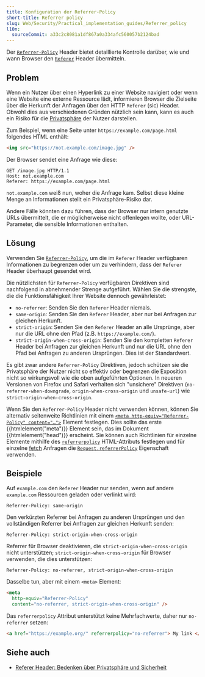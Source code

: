 ```yaml
---
title: Konfiguration der Referrer-Policy
short-title: Referrer policy
slug: Web/Security/Practical_implementation_guides/Referrer_policy
l10n:
  sourceCommit: a33c2c8081a1df867a0a334afc560057b2124bad
---
```


Der [`Referrer-Policy`](/de/docs/Web/HTTP/Reference/Headers/Referrer-Policy) Header bietet detaillierte Kontrolle darüber, wie und wann Browser den [`Referer`](/de/docs/Web/HTTP/Reference/Headers/Referer) Header übermitteln.

## Problem

Wenn ein Nutzer über einen Hyperlink zu einer Website navigiert oder wenn eine Website eine externe Ressource lädt, informieren Browser die Zielseite über die Herkunft der Anfragen über den HTTP `Referer` (sic) Header. Obwohl dies aus verschiedenen Gründen nützlich sein kann, kann es auch ein Risiko für die [Privatsphäre](/de/docs/Web/Privacy) der Nutzer darstellen.

Zum Beispiel, wenn eine Seite unter `https://example.com/page.html` folgendes HTML enthält:

```html
<img src="https://not.example.com/image.jpg" />
```

Der Browser sendet eine Anfrage wie diese:

```http
GET /image.jpg HTTP/1.1
Host: not.example.com
Referer: https://example.com/page.html
```

`not.example.com` weiß nun, woher die Anfrage kam. Selbst diese kleine Menge an Informationen stellt ein Privatsphäre-Risiko dar.

Andere Fälle könnten dazu führen, dass der Browser nur intern genutzte URLs übermittelt, die er möglicherweise nicht offenlegen wollte, oder URL-Parameter, die sensible Informationen enthalten.

## Lösung

Verwenden Sie [`Referrer-Policy`](/de/docs/Web/HTTP/Reference/Headers/Referrer-Policy), um die im `Referer` Header verfügbaren Informationen zu begrenzen oder um zu verhindern, dass der `Referer` Header überhaupt gesendet wird.

Die nützlichsten für `Referrer-Policy` verfügbaren Direktiven sind nachfolgend in abnehmender Strenge aufgeführt. Wählen Sie die strengste, die die Funktionsfähigkeit Ihrer Website dennoch gewährleistet:

- `no-referrer`: Senden Sie den `Referer` Header niemals.
- `same-origin`: Senden Sie den `Referer` Header, aber nur bei Anfragen zur gleichen Herkunft.
- `strict-origin`: Senden Sie den `Referer` Header an alle Ursprünge, aber nur die URL ohne den Pfad (z.B. `https://example.com/`).
- `strict-origin-when-cross-origin`: Senden Sie den kompletten `Referer` Header bei Anfragen zur gleichen Herkunft und nur die URL ohne den Pfad bei Anfragen zu anderen Ursprüngen. Dies ist der Standardwert.

Es gibt zwar andere `Referrer-Policy` Direktiven, jedoch schützen sie die Privatsphäre der Nutzer nicht so effektiv oder begrenzen die Exposition nicht so wirkungsvoll wie die oben aufgeführten Optionen. In neueren Versionen von Firefox und Safari verhalten sich "unsichere" Direktiven (`no-referrer-when-downgrade`, `origin-when-cross-origin` und `unsafe-url`) wie `strict-origin-when-cross-origin`.

Wenn Sie den `Referrer-Policy` Header nicht verwenden können, können Sie alternativ seitenweite Richtlinien mit einem [`<meta http-equiv="Referrer-Policy" content="…">`](/de/docs/Web/HTML/Reference/Elements/meta/http-equiv) Element festlegen. Dies sollte das erste {{htmlelement("meta")}} Element sein, das im Dokument {{htmlelement("head")}} erscheint. Sie können auch Richtlinien für einzelne Elemente mithilfe des [`referrerpolicy`](/de/docs/Web/HTML/Reference/Elements/a#referrerpolicy) HTML-Attributs festlegen und für einzelne [fetch](/de/docs/Web/API/Window/fetch) Anfragen die [`Request.referrerPolicy`](/de/docs/Web/API/Request/referrerPolicy) Eigenschaft verwenden.

## Beispiele

Auf `example.com` den `Referer` Header nur senden, wenn auf andere `example.com` Ressourcen geladen oder verlinkt wird:

```http
Referrer-Policy: same-origin
```

Den verkürzten Referrer bei Anfragen zu anderen Ursprüngen und den vollständigen Referrer bei Anfragen zur gleichen Herkunft senden:

```http
Referrer-Policy: strict-origin-when-cross-origin
```

Referrer für Browser deaktivieren, die `strict-origin-when-cross-origin` nicht unterstützen; `strict-origin-when-cross-origin` für Browser verwenden, die dies unterstützen:

```http
Referrer-Policy: no-referrer, strict-origin-when-cross-origin
```

Dasselbe tun, aber mit einem `<meta>` Element:

```html
<meta
  http-equiv="Referrer-Policy"
  content="no-referrer, strict-origin-when-cross-origin" />
```

Das `referrerpolicy` Attribut unterstützt keine Mehrfachwerte, daher nur `no-referrer` setzen:

```html
<a href="https://example.org/" referrerpolicy="no-referrer"> My link </a>
```

## Siehe auch

- [Referer Header: Bedenken über Privatsphäre und Sicherheit](/de/docs/Web/Security/Referer_header:_privacy_and_security_concerns)
